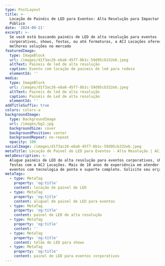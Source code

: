 ```yaml
---
type: PostLayout
title: >-
  Locação de Painéis de LED para Eventos: Alta Resolução para Impactar Seu
  Público
date: '2024-09-21'
excerpt: >-
  Se você está buscando painéis de LED de alta resolução para eventos
  corporativos, shows, festas, ou até formaturas, a ACJ Locações oferece as
  melhores soluções no mercado
featuredImage:
  type: ImageBlock
  url: /images/d1f3ac26-e6a6-45f7-8b1c-59d95cb332eb.jpeg
  altText: Paineis de led de alta resolução
  caption: Evento com locação de paineis de led para rodeio
  elementId: ''
media:
  type: ImageBlock
  url: /images/d1f3ac26-e6a6-45f7-8b1c-59d95cb332eb.jpeg
  altText: Paineis de led de alta resolução
  caption: Painéis de Led de alta resolução
  elementId: ''
addTitleSuffix: true
colors: colors-a
backgroundImage:
  type: BackgroundImage
  url: /images/bg2.jpg
  backgroundSize: cover
  backgroundPosition: center
  backgroundRepeat: no-repeat
  opacity: 100
socialImage: /images/d1f3ac26-e6a6-45f7-8b1c-59d95cb332eb.jpeg
metaTitle: Locação de Painel de LED para Eventos - Alta Resolução | ACJ Locações
metaDescription: >-
  Alugue painéis de LED de alta resolução para eventos corporativos, shows e
  festas com a ACJ Locações. Mais de 10 anos de experiência em atender grandes
  eventos com tecnologia de ponta e suporte completo. Solicite seu orçamento!
metaTags:
  - type: MetaTag
    property: 'og:title'
    content: locação de painel de LED
  - type: MetaTag
    property: 'og:title'
    content: aluguel de painel de LED para eventos
  - type: MetaTag
    property: 'og:title'
    content: painel de LED de alta resolução
  - type: MetaTag
    property: 'og:title'
    content: ''
  - type: MetaTag
    property: 'og:title'
    content: telão de LED para shows
  - type: MetaTag
    property: 'og:title'
    content: painel de LED para eventos corporativos
---
```

